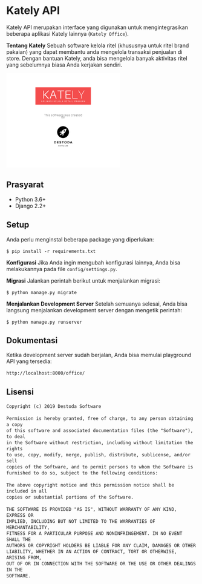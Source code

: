 # Kately API
Kately API merupakan interface yang digunakan untuk mengintegrasikan beberapa aplikasi Kately lainnya (`Kately Office`).

**Tentang Kately**
Sebuah software kelola ritel (khususnya untuk ritel brand pakaian) yang dapat membantu anda mengelola transaksi
penjualan di store. Dengan bantuan Kately, anda bisa mengelola banyak aktivitas ritel yang sebelumnya
biasa Anda kerjakan sendiri.

![Kately - Destoda Software](kately-github.png)

## Prasyarat
- Python 3.6+
- Django 2.2+

## Setup
Anda perlu menginstal beberapa package yang diperlukan:

```
$ pip install -r requirements.txt
```

**Konfigurasi**
Jika Anda ingin mengubah konfigurasi lainnya, Anda bisa melakukannya pada file `config/settings.py`.

**Migrasi**
Jalankan perintah berikut untuk menjalankan migrasi:

```
$ python manage.py migrate
```

**Menjalankan Development Server**
Setelah semuanya selesai, Anda bisa langsung menjalankan development server dengan mengetik perintah:

```
$ python manage.py runserver
```

## Dokumentasi
Ketika development server sudah berjalan, Anda bisa memulai playground API yang tersedia:

```
http://localhost:8000/office/
```

## Lisensi

```
Copyright (c) 2019 Destoda Software

Permission is hereby granted, free of charge, to any person obtaining a copy
of this software and associated documentation files (the "Software"), to deal
in the Software without restriction, including without limitation the rights
to use, copy, modify, merge, publish, distribute, sublicense, and/or sell
copies of the Software, and to permit persons to whom the Software is
furnished to do so, subject to the following conditions:

The above copyright notice and this permission notice shall be included in all
copies or substantial portions of the Software.

THE SOFTWARE IS PROVIDED "AS IS", WITHOUT WARRANTY OF ANY KIND, EXPRESS OR
IMPLIED, INCLUDING BUT NOT LIMITED TO THE WARRANTIES OF MERCHANTABILITY,
FITNESS FOR A PARTICULAR PURPOSE AND NONINFRINGEMENT. IN NO EVENT SHALL THE
AUTHORS OR COPYRIGHT HOLDERS BE LIABLE FOR ANY CLAIM, DAMAGES OR OTHER
LIABILITY, WHETHER IN AN ACTION OF CONTRACT, TORT OR OTHERWISE, ARISING FROM,
OUT OF OR IN CONNECTION WITH THE SOFTWARE OR THE USE OR OTHER DEALINGS IN THE
SOFTWARE.
```
